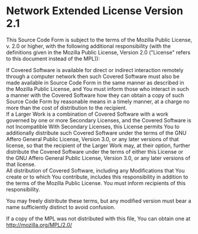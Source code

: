 Network Extended License Version 2.1
====================================

This Source Code Form is subject to the terms of the Mozilla Public License, v. 2.0 or higher, with the following additional responsibility (with the definitions given in the Mozilla Public License, Version 2.0 ("License" refers to this document instead of the MPL)):

If Covered Software is available for direct or indirect interaction remotely through a computer network then such Covered Software must also be made available in Source Code Form in the same manner as described in the Mozilla Public License, and You must inform those who interact in such a manner with the Covered Software how they can obtain a copy of such Source Code Form by reasonable means in a timely manner, at a charge no more than the cost of distribution to the recipient.  
If a Larger Work is a combination of Covered Software with a work governed by one or more Secondary Licenses, and the Covered Software is not Incompatible With Secondary Licenses, this License permits You to additionally distribute such Covered Software under the terms of the GNU Affero General Public License, Version 3.0, or any later versions of that license, so that the recipient of the Larger Work may, at their option, further distribute the Covered Software under the terms of either this License or the GNU Affero General Public License, Version 3.0, or any later versions of that license.  
All distribution of Covered Software, including any Modifications that You create or to which You contribute, includes this responsibility in addition to the terms of the Mozilla Public License. You must inform recipients of this responsibility.

You may freely distribute these terms, but any modified version must bear a name sufficiently distinct to avoid confusion.

If a copy of the MPL was not distributed with this file, You can obtain one at http://mozilla.org/MPL/2.0/
